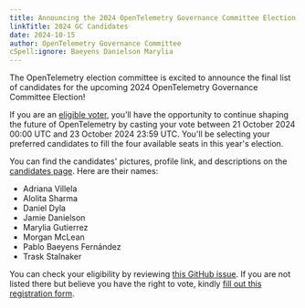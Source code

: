 ```yaml
---
title: Announcing the 2024 OpenTelemetry Governance Committee Election Candidates
linkTitle: 2024 GC Candidates
date: 2024-10-15
author: OpenTelemetry Governance Committee
cSpell:ignore: Baeyens Danielson Marylia
---
```


The OpenTelemetry election committee is excited to announce the final list of
candidates for the upcoming 2024 OpenTelemetry Governance Committee Election!

If you are an
[eligible voter](https://github.com/open-telemetry/community/blob/main/elections/2024/governance-committee-election.md#voter-eligibility),
you’ll have the opportunity to continue shaping the future of OpenTelemetry by
casting your vote between 21 October 2024 00:00 UTC and 23 October 2024 23:59
UTC. You'll be selecting your preferred candidates to fill the four available
seats in this year's election.

You can find the candidates' pictures, profile link, and descriptions on
the
[candidates page](https://github.com/open-telemetry/community/blob/main/elections/2024/governance-committee-candidates.md).
Here are their names:

- Adriana Villela
- Alolita Sharma
- Daniel Dyla
- Jamie Danielson
- Marylia Gutierrez
- Morgan McLean
- Pablo Baeyens Fernández
- Trask Stalnaker

You can check your eligibility by reviewing
[this GitHub issue](https://github.com/open-telemetry/community/issues/2329).
If you are not listed there but believe you have the right to vote, kindly
[fill out this registration form](https://forms.gle/LBvyRpNwZvqcJxUbA).
